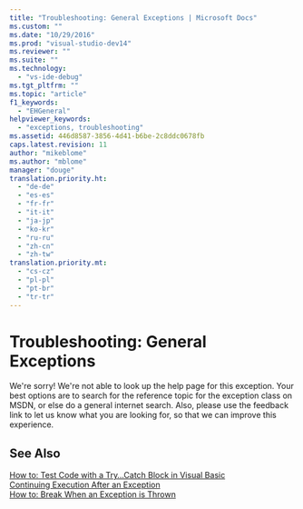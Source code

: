```yaml
---
title: "Troubleshooting: General Exceptions | Microsoft Docs"
ms.custom: ""
ms.date: "10/29/2016"
ms.prod: "visual-studio-dev14"
ms.reviewer: ""
ms.suite: ""
ms.technology: 
  - "vs-ide-debug"
ms.tgt_pltfrm: ""
ms.topic: "article"
f1_keywords: 
  - "EHGeneral"
helpviewer_keywords: 
  - "exceptions, troubleshooting"
ms.assetid: 446d8587-3856-4d41-b6be-2c8ddc0678fb
caps.latest.revision: 11
author: "mikeblome"
ms.author: "mblome"
manager: "douge"
translation.priority.ht: 
  - "de-de"
  - "es-es"
  - "fr-fr"
  - "it-it"
  - "ja-jp"
  - "ko-kr"
  - "ru-ru"
  - "zh-cn"
  - "zh-tw"
translation.priority.mt: 
  - "cs-cz"
  - "pl-pl"
  - "pt-br"
  - "tr-tr"
---
```

# Troubleshooting: General Exceptions
We're sorry! We're not able to look up the help page for this exception. Your best options are to search for the reference topic for the exception class on MSDN, or else do a general internet search. Also, please use the feedback link to let us know what you are looking for, so that we can improve this experience.  
  
## See Also  
 [How to: Test Code with a Try…Catch Block in Visual Basic](http://msdn.microsoft.com/en-us/8368e205-ed73-4185-a247-af84fb4fafa9)   
 [Continuing Execution After an Exception](../debugger/continuing-execution-after-an-exception.md)   
 [How to: Break When an Exception is Thrown](../misc/how-to-break-when-an-exception-is-thrown.md)